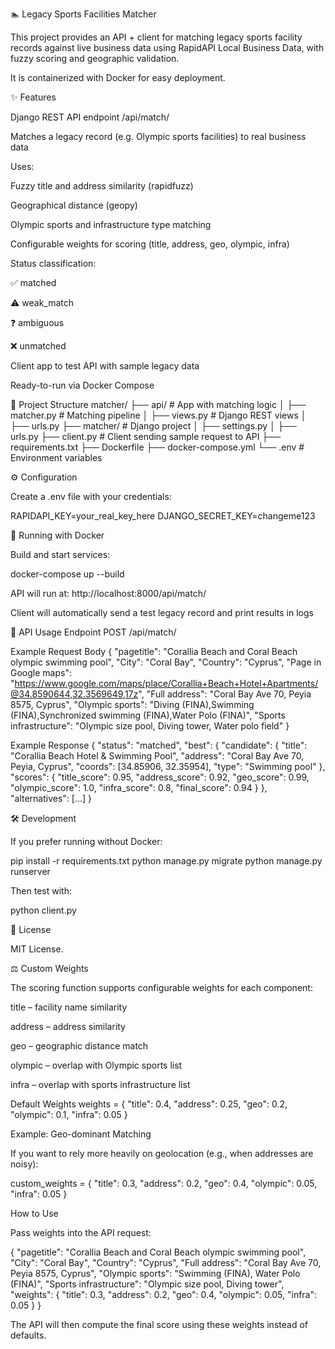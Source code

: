 🏊 Legacy Sports Facilities Matcher

This project provides an API + client for matching legacy sports facility records against live business data using RapidAPI Local Business Data, with fuzzy scoring and geographic validation.

It is containerized with Docker for easy deployment.

✨ Features

Django REST API endpoint /api/match/

Matches a legacy record (e.g. Olympic sports facilities) to real business data

Uses:

Fuzzy title and address similarity (rapidfuzz)

Geographical distance (geopy)

Olympic sports and infrastructure type matching

Configurable weights for scoring (title, address, geo, olympic, infra)

Status classification:

✅ matched

⚠️ weak_match

❓ ambiguous

❌ unmatched

Client app to test API with sample legacy data

Ready-to-run via Docker Compose

📂 Project Structure
matcher/
├── api/                 # App with matching logic
│   ├── matcher.py        # Matching pipeline
│   ├── views.py          # Django REST views
│   ├── urls.py
├── matcher/             # Django project
│   ├── settings.py
│   ├── urls.py
├── client.py            # Client sending sample request to API
├── requirements.txt
├── Dockerfile
├── docker-compose.yml
└── .env                 # Environment variables

⚙ Configuration

Create a .env file with your credentials:

RAPIDAPI_KEY=your_real_key_here
DJANGO_SECRET_KEY=changeme123

🚀 Running with Docker

Build and start services:

docker-compose up --build


API will run at: http://localhost:8000/api/match/

Client will automatically send a test legacy record and print results in logs

📡 API Usage
Endpoint
POST /api/match/

Example Request Body
{
  "pagetitle": "Corallia Beach and Coral Beach olympic swimming pool",
  "City": "Coral Bay",
  "Country": "Cyprus",
  "Page in Google maps": "https://www.google.com/maps/place/Corallia+Beach+Hotel+Apartments/@34.8590644,32.3569649,17z",
  "Full address": "Coral Bay Ave 70, Peyia 8575, Cyprus",
  "Olympic sports": "Diving (FINA),Swimming (FINA),Synchronized swimming (FINA),Water Polo (FINA)",
  "Sports infrastructure": "Olympic size pool, Diving tower, Water polo field"
}

Example Response
{
  "status": "matched",
  "best": {
    "candidate": {
      "title": "Corallia Beach Hotel & Swimming Pool",
      "address": "Coral Bay Ave 70, Peyia, Cyprus",
      "coords": [34.85906, 32.35954],
      "type": "Swimming pool"
    },
    "scores": {
      "title_score": 0.95,
      "address_score": 0.92,
      "geo_score": 0.99,
      "olympic_score": 1.0,
      "infra_score": 0.8,
      "final_score": 0.94
    }
  },
  "alternatives": [...]
}

🛠 Development

If you prefer running without Docker:

pip install -r requirements.txt
python manage.py migrate
python manage.py runserver


Then test with:

python client.py

📜 License

MIT License.

⚖️ Custom Weights

The scoring function supports configurable weights for each component:

title – facility name similarity

address – address similarity

geo – geographic distance match

olympic – overlap with Olympic sports list

infra – overlap with sports infrastructure list

Default Weights
weights = {
  "title": 0.4,
  "address": 0.25,
  "geo": 0.2,
  "olympic": 0.1,
  "infra": 0.05
}

Example: Geo-dominant Matching

If you want to rely more heavily on geolocation (e.g., when addresses are noisy):

custom_weights = {
  "title": 0.3,
  "address": 0.2,
  "geo": 0.4,
  "olympic": 0.05,
  "infra": 0.05
}

How to Use

Pass weights into the API request:

{
  "pagetitle": "Corallia Beach and Coral Beach olympic swimming pool",
  "City": "Coral Bay",
  "Country": "Cyprus",
  "Full address": "Coral Bay Ave 70, Peyia 8575, Cyprus",
  "Olympic sports": "Swimming (FINA), Water Polo (FINA)",
  "Sports infrastructure": "Olympic size pool, Diving tower",
  "weights": {
    "title": 0.3,
    "address": 0.2,
    "geo": 0.4,
    "olympic": 0.05,
    "infra": 0.05
  }
}


The API will then compute the final score using these weights instead of defaults.